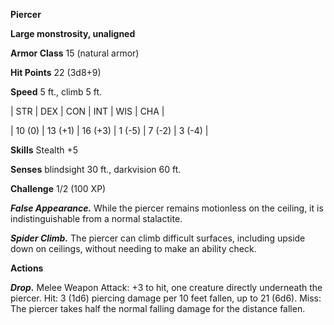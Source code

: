 **Piercer**

**Large monstrosity, unaligned**

**Armor Class** 15 (natural armor)

**Hit Points** 22 (3d8+9)

**Speed** 5 ft., climb 5 ft.

|   STR   |   DEX   |   CON   |   INT   |   WIS   |   CHA   |
  
| 10 (0) | 13 (+1) | 16 (+3) | 1 (-5) | 7 (-2) | 3 (-4) |

**Skills** Stealth +5

**Senses** blindsight 30 ft., darkvision 60 ft.

**Challenge** 1/2 (100 XP)

***False Appearance.*** While the piercer remains motionless on the ceiling, it is indistinguishable from a normal stalactite.

***Spider Climb.*** The piercer can climb difficult surfaces, including upside down on ceilings, without needing to make an ability check.

**Actions**

***Drop.*** Melee Weapon Attack: +3 to hit, one creature directly underneath the piercer. Hit: 3 (1d6) piercing damage per 10 feet fallen, up to 21 (6d6). Miss: The piercer takes half the normal falling damage for the distance fallen.

